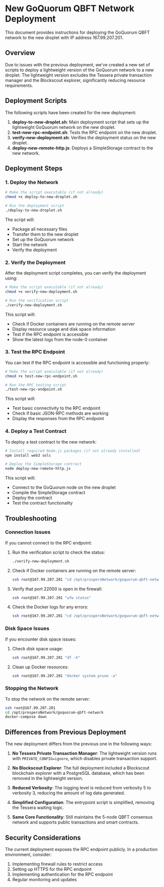 # New GoQuorum QBFT Network Deployment

This document provides instructions for deploying the GoQuorum QBFT network to the new droplet with IP address 167.99.207.201.

## Overview

Due to issues with the previous deployment, we've created a new set of scripts to deploy a lightweight version of the GoQuorum network to a new droplet. The lightweight version excludes the Tessera private transaction manager and the Blockscout explorer, significantly reducing resource requirements.

## Deployment Scripts

The following scripts have been created for the new deployment:

1. **deploy-to-new-droplet.sh**: Main deployment script that sets up the lightweight GoQuorum network on the new droplet.
2. **test-new-rpc-endpoint.sh**: Tests the RPC endpoint on the new droplet.
3. **verify-new-deployment.sh**: Verifies the deployment status on the new droplet.
4. **deploy-new-remote-http.js**: Deploys a SimpleStorage contract to the new network.

## Deployment Steps

### 1. Deploy the Network

```bash
# Make the script executable (if not already)
chmod +x deploy-to-new-droplet.sh

# Run the deployment script
./deploy-to-new-droplet.sh
```

The script will:
- Package all necessary files
- Transfer them to the new droplet
- Set up the GoQuorum network
- Start the network
- Verify the deployment

### 2. Verify the Deployment

After the deployment script completes, you can verify the deployment using:

```bash
# Make the script executable (if not already)
chmod +x verify-new-deployment.sh

# Run the verification script
./verify-new-deployment.sh
```

This script will:
- Check if Docker containers are running on the remote server
- Display resource usage and disk space information
- Test if the RPC endpoint is accessible
- Show the latest logs from the node-0 container

### 3. Test the RPC Endpoint

You can test if the RPC endpoint is accessible and functioning properly:

```bash
# Make the script executable (if not already)
chmod +x test-new-rpc-endpoint.sh

# Run the RPC testing script
./test-new-rpc-endpoint.sh
```

This script will:
- Test basic connectivity to the RPC endpoint
- Check if basic JSON-RPC methods are working
- Display the responses from the RPC endpoint

### 4. Deploy a Test Contract

To deploy a test contract to the new network:

```bash
# Install required Node.js packages (if not already installed)
npm install web3 solc

# Deploy the SimpleStorage contract
node deploy-new-remote-http.js
```

This script will:
- Connect to the GoQuorum node on the new droplet
- Compile the SimpleStorage contract
- Deploy the contract
- Test the contract functionality

## Troubleshooting

### Connection Issues

If you cannot connect to the RPC endpoint:

1. Run the verification script to check the status:
   ```bash
   ./verify-new-deployment.sh
   ```

2. Check if Docker containers are running on the remote server:
   ```bash
   ssh root@167.99.207.201 "cd /opt/prosperoNetwork/goquorum-qbft-network && docker-compose ps"
   ```

3. Verify that port 22000 is open in the firewall:
   ```bash
   ssh root@167.99.207.201 "ufw status"
   ```

4. Check the Docker logs for any errors:
   ```bash
   ssh root@167.99.207.201 "cd /opt/prosperoNetwork/goquorum-qbft-network && docker-compose logs node-0"
   ```

### Disk Space Issues

If you encounter disk space issues:

1. Check disk space usage:
   ```bash
   ssh root@167.99.207.201 "df -h"
   ```

2. Clean up Docker resources:
   ```bash
   ssh root@167.99.207.201 "docker system prune -a"
   ```

### Stopping the Network

To stop the network on the remote server:

```bash
ssh root@167.99.207.201
cd /opt/prosperoNetwork/goquorum-qbft-network
docker-compose down
```

## Differences from Previous Deployment

The new deployment differs from the previous one in the following ways:

1. **No Tessera Private Transaction Manager**: The lightweight version runs with `PRIVATE_CONFIG=ignore`, which disables private transaction support.

2. **No Blockscout Explorer**: The full deployment included a Blockscout blockchain explorer with a PostgreSQL database, which has been removed in the lightweight version.

3. **Reduced Verbosity**: The logging level is reduced from verbosity 5 to verbosity 3, reducing the amount of log data generated.

4. **Simplified Configuration**: The entrypoint script is simplified, removing the Tessera waiting logic.

5. **Same Core Functionality**: Still maintains the 5-node QBFT consensus network and supports public transactions and smart contracts.

## Security Considerations

The current deployment exposes the RPC endpoint publicly. In a production environment, consider:

1. Implementing firewall rules to restrict access
2. Setting up HTTPS for the RPC endpoint
3. Implementing authentication for the RPC endpoint
4. Regular monitoring and updates
